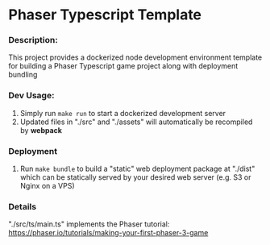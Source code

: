 # Phaser Typescript Template

### Description:
This project provides a dockerized node development environment template for building a Phaser Typescript game project along with deployment bundling

### Dev Usage:
1. Simply run ` make run ` to start a dockerized development server
2. Updated files in "./src" and "./assets" will automatically be recompiled by **webpack**

### Deployment
1. Run ` make bundle ` to build a "static" web deployment package at "./dist" which can be statically served by your desired web server (e.g. S3 or Nginx on a VPS)

### Details
"./src/ts/main.ts" implements the Phaser tutorial: https://phaser.io/tutorials/making-your-first-phaser-3-game
